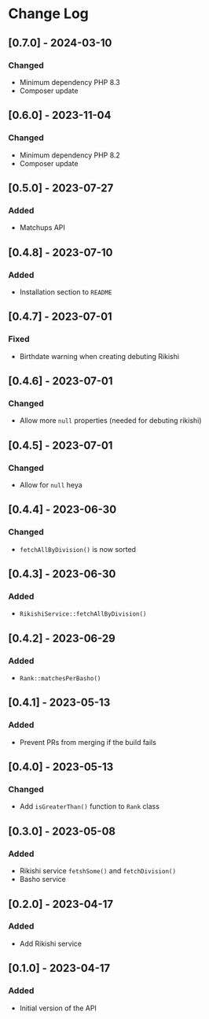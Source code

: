 # Change Log

## [0.7.0] - 2024-03-10

### Changed
- Minimum dependency PHP 8.3
- Composer update

## [0.6.0] - 2023-11-04

### Changed
- Minimum dependency PHP 8.2
- Composer update

## [0.5.0] - 2023-07-27

### Added
- Matchups API

## [0.4.8] - 2023-07-10

### Added
- Installation section to `README`

## [0.4.7] - 2023-07-01

### Fixed
- Birthdate warning when creating debuting Rikishi

## [0.4.6] - 2023-07-01

### Changed
- Allow more `null` properties (needed for debuting rikishi)

## [0.4.5] - 2023-07-01

### Changed
- Allow for `null` heya

## [0.4.4] - 2023-06-30

### Changed
- `fetchAllByDivision()` is now sorted

## [0.4.3] - 2023-06-30

### Added
- `RikishiService::fetchAllByDivision()`

## [0.4.2] - 2023-06-29

### Added
- `Rank::matchesPerBasho()`

## [0.4.1] - 2023-05-13

### Added
- Prevent PRs from merging if the build fails

## [0.4.0] - 2023-05-13

### Changed
- Add `isGreaterThan()` function to `Rank` class

## [0.3.0] - 2023-05-08

### Added
- Rikishi service `fetshSome()` and `fetchDivision()`
- Basho service

## [0.2.0] - 2023-04-17

### Added
- Add Rikishi service

## [0.1.0] - 2023-04-17

### Added
- Initial version of the API
